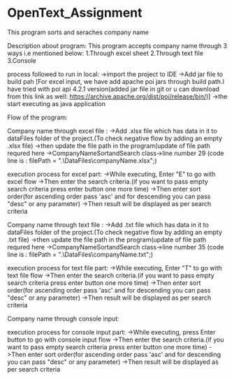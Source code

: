 # OpenText_Assignment
This program sorts and seraches company name

Description about program:
This program accepts company name through 3 ways i.e mentioned below:
1.Through excel sheet
2.Through text file
3.Console

process followed to run in local:
->import the project to IDE
->Add jar file to build pah [For excel input, we have add apache poi jars through build path.I have tried with poi api 4.2.1 version(added jar file in git or u can download from this link as well: https://archive.apache.org/dist/poi/release/bin/)]
->the start executing as java application

Flow of the program:

Company name through excel file :
->Add .xlsx file which has data in it to dataFiles folder of the project.(To check negative flow by adding an empty .xlsx file)
->then update the file path in the program(update of file path requred here ->CompanyNameSortandSearch class->line number 29 (code line is : filePath = ".\\DataFiles\\companyName.xlsx";)

execution process for excel part:
->While executing, Enter "E" to go with excel flow
->Then enter the search criteria.(if you want to pass empty search criteria press enter button one more time)
->Then enter sort order(for ascending order pass 'asc' and for descending you can pass "desc" or any parameter)
->Then result will be displayed as per search criteria

Company name through text file :
->Add .txt file which has data in it to dataFiles folder of the project.(To check negative flow by adding an empty .txt file)
->then update the file path in the program(update of file path requred here ->CompanyNameSortandSearch class->line number 35 (code line is : filePath = ".\\DataFiles\\companyName.txt";)

execution process for text file part:
->While executing, Enter "T" to go with text file flow
->Then enter the search criteria.(if you want to pass empty search criteria press enter button one more time)
->Then enter sort order(for ascending order pass 'asc' and for descending you can pass "desc" or any parameter)
->Then result will be displayed as per search criteria

Company name through console input:

execution process for console input part:
->While executing, press Enter button to go with console input flow
->Then enter the search criteria.(if you want to pass empty search criteria press enter button one more time)
->Then enter sort order(for ascending order pass 'asc' and for descending you can pass "desc" or any parameter)
->Then result will be displayed as per search criteria

